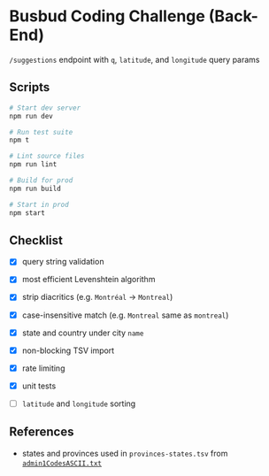 # Busbud Coding Challenge (Back-End)

`/suggestions` endpoint with `q`, `latitude`, and `longitude` query params

## Scripts

```sh
# Start dev server
npm run dev

# Run test suite
npm t

# Lint source files
npm run lint

# Build for prod
npm run build

# Start in prod
npm start
```

## Checklist

- [x] query string validation

- [x] most efficient Levenshtein algorithm

- [x] strip diacritics (e.g. `Montréal` -> `Montreal`)

- [x] case-insensitive match (e.g. `Montreal` same as `montreal`)

- [x] state and country under city `name`

- [x] non-blocking TSV import

- [x] rate limiting

- [x] unit tests

- [ ] `latitude` and `longitude` sorting

## References

- states and provinces used in `provinces-states.tsv` from [`admin1CodesASCII.txt`](http://download.geonames.org/export/dump/admin1CodesASCII.txt)
